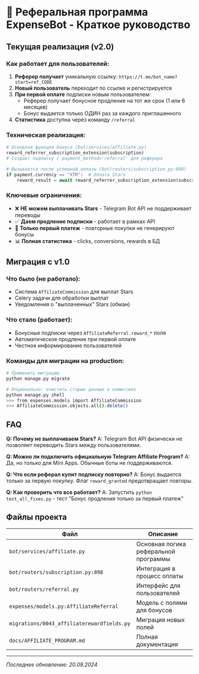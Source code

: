 # 🚀 Реферальная программа ExpenseBot - Краткое руководство

## Текущая реализация (v2.0)

### Как работает для пользователей:

1. **Реферер получает** уникальную ссылку: `https://t.me/bot_name?start=ref_CODE`
2. **Новый пользователь** переходит по ссылке и регистрируется
3. **При первой оплате** подписки новым пользователем:
   - Реферер получает бонусное продление на тот же срок (1 или 6 месяцев)
   - Бонус выдается только ОДИН раз за каждого приглашенного
4. **Статистика** доступна через команду `/referral`

### Техническая реализация:

```python
# Основная функция бонуса (bot/services/affiliate.py)
reward_referrer_subscription_extension(subscription)
# Создает подписку с payment_method='referral' для реферера

# Вызывается после успешной оплаты (bot/routers/subscription.py:898)
if payment.currency == "XTR":  # Оплата Stars
    reward_result = await reward_referrer_subscription_extension(subscription)
```

### Ключевые ограничения:

- ❌ **НЕ можем выплачивать Stars** - Telegram Bot API не поддерживает переводы
- ✅ **Даем продление подписки** - работает в рамках API
- 🔄 **Только первый платеж** - повторные покупки не генерируют бонусы
- 📊 **Полная статистика** - clicks, conversions, rewards в БД

## Миграция с v1.0

### Что было (не работало):
- Система `AffiliateCommission` для выплат Stars
- Celery задачи для обработки выплат
- Уведомления о "выплаченных" Stars (обман)

### Что стало (работает):
- Бонусные подписки через `AffiliateReferral.reward_*` поля
- Автоматическое продление при первой оплате
- Честное информирование пользователей

### Команды для миграции на production:
```bash
# Применить миграцию
python manage.py migrate

# Опционально: очистить старые данные о комиссиях
python manage.py shell
>>> from expenses.models import AffiliateCommission
>>> AffiliateCommission.objects.all().delete()
```

## FAQ

**Q: Почему не выплачиваем Stars?**
A: Telegram Bot API физически не позволяет переводить Stars между пользователями.

**Q: Можно ли подключить официальную Telegram Affiliate Program?**
A: Да, но только для Mini Apps. Обычные боты не поддерживаются.

**Q: Что если реферал купит подписку повторно?**
A: Бонус выдается только за первую покупку. Флаг `reward_granted` предотвращает повторы.

**Q: Как проверить что все работает?**
A: Запустить `python test_all_fixes.py` - тест "Бонус продления только за первый платеж"

## Файлы проекта

| Файл | Описание |
|------|----------|
| `bot/services/affiliate.py` | Основная логика реферальной программы |
| `bot/routers/subscription.py:898` | Интеграция в процесс оплаты |
| `bot/routers/referral.py` | Интерфейс для пользователей |
| `expenses/models.py:AffiliateReferral` | Модель с полями для бонусов |
| `migrations/0043_affiliaterewardfields.py` | Миграция новых полей |
| `docs/AFFILIATE_PROGRAM.md` | Полная документация |

---
*Последнее обновление: 20.09.2024*
